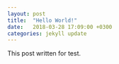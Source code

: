 ```yaml
---
layout: post
title:  "Hello World!"
date:   2018-03-28 17:09:00 +0300
categories: jekyll update
---
```

This post written for test.
